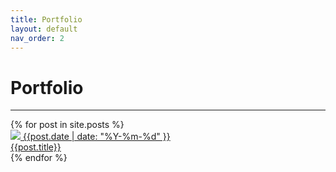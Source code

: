 ```yaml
---
title: Portfolio
layout: default
nav_order: 2
---
```

# Portfolio
<hr>
{% for post in site.posts %}
<div class="post">
    <div class="thumb">
        <a href="{{site.url}}{{post.url}}">
            <img src="{{site.url}}/assets/thumbnails/{{post.title | downcase | replace: ' ', '-' }}.png">
            <span class="date-tag">{{post.date | date: "%Y-%m-%d" }}</span>
        </a>
    </div>
    <div class="title-block">
        <a href="{{post.url}}">{{post.title}}</a>
    </div>
</div>
{% endfor %}